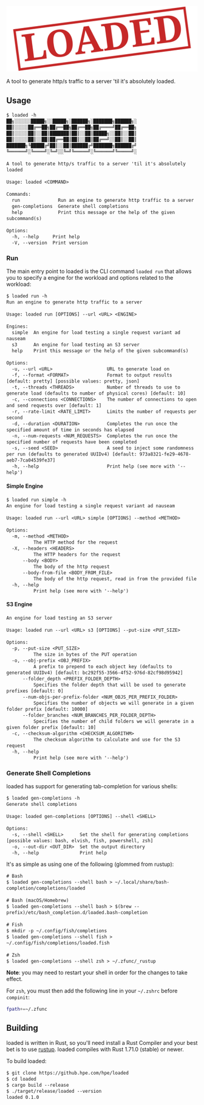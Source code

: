 ![](./loaded.svg)

A tool to generate http/s traffic to a server 'til it's absolutely loaded.

## Usage

```shell
$ loaded -h
██╗░░░░░░█████╗░░█████╗░██████╗░███████╗██████╗░
██║░░░░░██╔══██╗██╔══██╗██╔══██╗██╔════╝██╔══██╗
██║░░░░░██║░░██║███████║██║░░██║█████╗░░██║░░██║
██║░░░░░██║░░██║██╔══██║██║░░██║██╔══╝░░██║░░██║
███████╗╚█████╔╝██║░░██║██████╔╝███████╗██████╔╝
╚══════╝░╚════╝░╚═╝░░╚═╝╚═════╝░╚══════╝╚═════╝░

A tool to generate http/s traffic to a server 'til it's absolutely loaded

Usage: loaded <COMMAND>

Commands:
  run              Run an engine to generate http traffic to a server
  gen-completions  Generate shell completions
  help             Print this message or the help of the given subcommand(s)

Options:
  -h, --help     Print help
  -V, --version  Print version
```

### Run

The main entry point to loaded is the CLI command `loaded run` that allows you to specify a engine for the workload and options related to the workload:

```shell
$ loaded run -h
Run an engine to generate http traffic to a server

Usage: loaded run [OPTIONS] --url <URL> <ENGINE>

Engines:
  simple  An engine for load testing a single request variant ad nauseam
  s3      An engine for load testing an S3 server
  help    Print this message or the help of the given subcommand(s)

Options:
  -u, --url <URL>                    URL to generate load on
  -f, --format <FORMAT>              Format to output results [default: pretty] [possible values: pretty, json]
  -t, --threads <THREADS>            Number of threads to use to generate load (defaults to number of physical cores) [default: 10]
  -c, --connections <CONNECTIONS>    The number of connections to open and send requests over [default: 1]
  -r, --rate-limit <RATE_LIMIT>      Limits the number of requests per second
  -d, --duration <DURATION>          Completes the run once the specified amount of time in seconds has elapsed
  -n, --num-requests <NUM_REQUESTS>  Completes the run once the specified number of requests have been completed
  -s, --seed <SEED>                  A seed to inject some randomness per run (defaults to generated UUIDv4) [default: 973a8321-fe29-4678-aeb7-7ca04539fe37]
  -h, --help                         Print help (see more with '--help')
```

#### Simple Engine

```shell
$ loaded run simple -h
An engine for load testing a single request variant ad nauseam

Usage: loaded run --url <URL> simple [OPTIONS] --method <METHOD>

Options:
  -m, --method <METHOD>
          The HTTP method for the request
  -X, --headers <HEADERS>
          The HTTP headers for the request
      --body <BODY>
          The body of the http request
      --body-from-file <BODY_FROM_FILE>
          The body of the http request, read in from the provided file
  -h, --help
          Print help (see more with '--help')
```

#### S3 Engine

```shell
An engine for load testing an S3 server

Usage: loaded run --url <URL> s3 [OPTIONS] --put-size <PUT_SIZE>

Options:
  -p, --put-size <PUT_SIZE>
          The size in bytes of the PUT operation
  -o, --obj-prefix <OBJ_PREFIX>
          A prefix to prepend to each object key (defaults to generated UUIDv4) [default: bc292f55-3566-4f52-976d-82cf98d95942]
      --folder_depth <PREFIX_FOLDER_DEPTH>
          Specifies the folder depth that will be used to generate prefixes [default: 0]
      --num-objs-per-prefix-folder <NUM_OBJS_PER_PREFIX_FOLDER>
          Specifies the number of objects we will generate in a given folder prefix [default: 10000]
      --folder_branches <NUM_BRANCHES_PER_FOLDER_DEPTH>
          Specifies the number of child folders we will generate in a given folder prefix [default: 10]
  -c, --checksum-algorithm <CHECKSUM_ALGORITHM>
          The checksum algorithm to calculate and use for the S3 request
  -h, --help
          Print help (see more with '--help')

```

### Generate Shell Completions

loaded has support for generating tab-completion for various shells:

```shell
$ loaded gen-completions -h
Generate shell completions

Usage: loaded gen-completions [OPTIONS] --shell <SHELL>

Options:
  -s, --shell <SHELL>      Set the shell for generating completions [possible values: bash, elvish, fish, powershell, zsh]
  -o, --out-dir <OUT_DIR>  Set the output directory
  -h, --help               Print help
```

It's as simple as using one of the following (glommed from rustup):

```shell
# Bash
$ loaded gen-completions --shell bash > ~/.local/share/bash-completion/completions/loaded

# Bash (macOS/Homebrew)
$ loaded gen-completions --shell bash > $(brew --prefix)/etc/bash_completion.d/loaded.bash-completion

# Fish
$ mkdir -p ~/.config/fish/completions
$ loaded gen-completions --shell fish > ~/.config/fish/completions/loaded.fish

# Zsh
$ loaded gen-completions --shell zsh > ~/.zfunc/_rustup
```

**Note**: you may need to restart your shell in order for the changes to take effect.

For `zsh`, you must then add the following line in your `~/.zshrc` before
`compinit`:

```zsh
fpath+=~/.zfunc
```

## Building

loaded is written in Rust, so you'll need install a Rust Compiler and your best bet is to use [rustup](https://rustup.rs/). loaded compiles with Rust 1.71.0 (stable) or newer.

To build loaded:

```shell
$ git clone https://github.hpe.com/hpe/loaded
$ cd loaded
$ cargo build --release
$ ./target/release/loaded --version
loaded 0.1.0
```